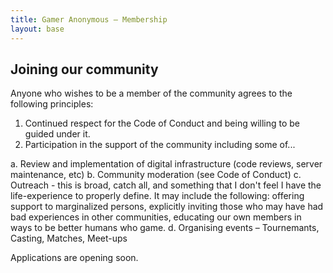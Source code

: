 ```yaml
---
title: Gamer Anonymous – Membership
layout: base
---
```


## Joining our community

Anyone who wishes to be a member of the community agrees to the following principles:

1. Continued respect for the Code of Conduct and being willing to be guided under it.
2. Participation in the support of the community including some of...

  a. Review and implementation of digital infrastructure (code reviews, server maintenance, etc)
  b. Community moderation (see Code of Conduct)
  c. Outreach - this is broad, catch all, and something that I don't feel I have the life-experience to properly define. It may include the following: offering support to marginalized persons, explicitly inviting those who may have had bad experiences in other communities, educating our own members in ways to be better humans who game.
  d. Organising events – Tournemants, Casting, Matches, Meet-ups

Applications are opening soon.
